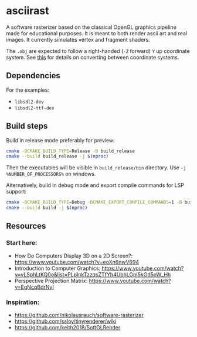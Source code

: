 # asciirast

A software rasterizer based on the classical OpenGL graphics pipeline made for educational purposes.
It is meant to both render ascii art and real images. It currently simulates vertex and fragment shaders.

The `.obj` are expected to follow a right-handed (`-Z` forward) `Y` up coordinate system. See
[this](https://github.com/jakelazaroff/til/blob/main/math/convert-between-3d-coordinate-systems.md)
for details on converting between coordinate systems.

## Dependencies

For the examples:
- `libsdl2-dev`
- `libsdl2-ttf-dev`

## Build steps

Build in release mode preferably for preview:
```bash
cmake -DCMAKE_BUILD_TYPE=Release -B build_release
cmake --build build_release -j $(nproc)
```
Then the executables will be visible in `build_release/bin` directory. Use `-j %NUMBER_OF_PROCESSORS%` on windows.

Alternatively, build in debug mode and export compile commands for LSP support:
```bash
cmake -DCMAKE_BUILD_TYPE=Debug -DCMAKE_EXPORT_COMPILE_COMMANDS=1 -B build
cmake --build build -j $(nproc) 
```

## Resources
### Start here:
- How Do Computers Display 3D on a 2D Screen?: https://www.youtube.com/watch?v=eoXn6nwV694
- Introduction to Computer Graphics: https://www.youtube.com/watch?v=vLSphLtKQ0o&list=PLplnkTzzqsZTfYh4UbhLGpI5kGd5oW_Hh
- Perspective Projection Matrix: https://www.youtube.com/watch?v=EqNcqBdrNyI

### Inspiration:
- https://github.com/nikolausrauch/software-rasterizer
- https://github.com/ssloy/tinyrenderer/wiki
- https://github.com/keith2018/SoftGLRender
